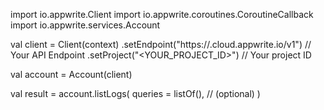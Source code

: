import io.appwrite.Client
import io.appwrite.coroutines.CoroutineCallback
import io.appwrite.services.Account

val client = Client(context)
    .setEndpoint("https://<REGION>.cloud.appwrite.io/v1") // Your API Endpoint
    .setProject("<YOUR_PROJECT_ID>") // Your project ID

val account = Account(client)

val result = account.listLogs(
    queries = listOf(), // (optional)
)